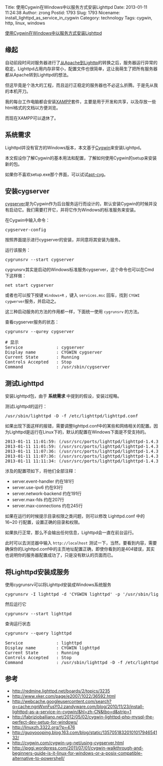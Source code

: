 Title: 使用Cygwin在Windows中以服务方式安装Lighttpd
Date: 2013-01-11 11:24:38
Author: zrong
Postid: 1793
Slug: 1793
Nicename: install_lighttpd_as_service_in_cygwin
Category: technology
Tags: cygwin, http, linux, windows

[使用Cygwin在Windows中以服务方式安装Lighttpd](http://zengrong.net/post/1793.htm)

## 缘起

自动前段时间对服务器进行了[从Apache到Lighttp](http://zengrong.net/post/1786.htm)的转换之后，服务器运行异常的稳定。Lighttpd占用内存非常小，配置文件也很简单，这让我萌生了把所有服务器都从Apache转到Lighttpd的想法。

但这毕竟是个浩大的工程，而且运行正稳定的服务器也不必这么折腾。于是先从我的本机开刀。

我的每台工作电脑都会安装[XAMPP](http://www.apachefriends.org/en/xampp.html)套件，主要是用于开发和共享，以及存放一些html格式的文档以方便浏览。

而现在XAMPP可以退休了。

## 系统需求

Lighttpd并没有官方的Windows版本，本文基于[Cygwin](http://www.cygwin.com)来安装Lighttpd。

本文假设你了解Cygwin的基本用法和配置，了解如何使用Cygwin的setup来安装新的包。

如果你不喜欢setup.exe那个界面，可以试试[apt-cyg](http://zengrong.net/post/1792.htm)。

## 安装cygserver

[cygserver](http://cygwin.com/cygwin-ug-net/using-cygserver.html)是为Cygwin作为后台服务运行而设计的，默认安装Cygwin的时候并没有启动它。我们需要打开它，并将它作为Windows的标准服务来安装。<!--more-->

在Cygwin中输入命令：

<pre lang="BASH">
cygserver-config
</pre>

按照界面提示进行cygserver的安装，并同意将其安装为服务。

运行该服务：

<pre lang="BASH">
cygrunsrv --start cygserver
</pre>

cygrunsrv其实是启动的Windows标准服务cygserver，这个命令也可以在Cmd下这样做：

<pre lang="DOS">
net start cygserver
</pre>

或者也可以按下按键 `Windows+R` ，键入 `services.msc` 回车，找到 `CYGWI cygwerver`服务，并启动之。

这三种启动服务的方法的作用都一样，下面统一使用 `cygrunsrv` 的方法。

查看cygserver服务的状态：

<pre lang="BASH">
cygrunsrv --qurey cygserver

# 显示
Service             : cygserver
Display name        : CYGWIN cygserver
Current State       : Running
Controls Accepted   : Stop
Command             : /usr/sbin/cygserver
</pre>

## 测试Lighttpd

安装Lighttpd包，由于 **系统需求** 中提到的假设，安装过程略。

测试Lighttpd的运行：

<pre lang="BASH">
/usr/sbin/lighttpd -D -f /etc/lighttpd/lighttpd.conf
</pre>

如果出现下面这样的报错，需要调整lighttpd.conf中的某些和网络相关的配置。因为Lighttpd是运行在Linux下的，默认的配置在Windows下面是不受支持的。

<pre>
2013-01-11 11:01:59: (/usr/src/ports/lighttpd/lighttpd-1.4.32-2/src/lighttpd-1.4.32/src/configfile.c.1339) the selected event-handler in unknown or not supported: linux-sysepoll 
2013-01-11 11:01:59: (/usr/src/ports/lighttpd/lighttpd-1.4.32-2/src/lighttpd-1.4.32/src/server.c.646) setting default values failed 
2013-01-11 11:07:36: (/usr/src/ports/lighttpd/lighttpd-1.4.32-2/src/lighttpd-1.4.32/src/network.c.260) warning: please use server.use-ipv6 only for hostnames, not without server.bind / empty address; your config will break if the kernel default for IPV6_V6ONLY changes 
2013-01-11 11:07:36: (/usr/src/ports/lighttpd/lighttpd-1.4.32-2/src/lighttpd-1.4.32/src/network.c.802) server.network-backend has a unknown value: linux-sendfile 
2013-01-11 11:11:34: (/usr/src/ports/lighttpd/lighttpd-1.4.32-2/src/lighttpd-1.4.32/src/server.c.915) can't have more connections than fds/2:  1024 256 
</pre>

涉及的配置项如下，将他们全部注释：

* server.event-handler 约在181行
* server.use-ipv6 约在93行
* server.network-backend 约在191行
* server.max-fds 约在207行
* server.max-connections 约在245行

如果在运行的时候提示目录权限之类问题，则可以修改 Lighttpd.conf 中的 16~20 行配置，设置正确的目录和权限。

如果执行正常，那么不会输出任何信息，Lighttpd会一直在前台运行。

此时可以去浏览器中输入 `http://localhost` 测试一下，当然，要看到内容，需要确保你的Lighttpd.conf中的主页地址配置正确，即使你看到的是404错误，其实也说明你的服务器配置成功了，只是没有默认的页面而已。

## 将Lighttpd安装成服务

使用cygrunsrv可以将Lighttpd安装成Windows系统服务

<pre lang="BASH">
cygrunsrv -I lighttpd -d 'CYGWIN lighttpd' -p '/usr/sbin/lighttpd' -a '-D -f /etc/lighttpd/lighttpd.conf'
</pre>

然后运行它

<pre lang="BASH">
cygrunsrv --start lighttpd
</pre>

查询运行状态

<pre lang="BASH">
cygrunsrv --query lighttpd

Service             : lighttpd
Display name        : CYGWIN lighttpd
Current State       : Running
Controls Accepted   : Stop
Command             : /usr/sbin/lighttpd -D -f /etc/lighttpd/lighttpd.conf
</pre>

## 参考

* <http://redmine.lighttpd.net/boards/2/topics/3235>
* <http://www.xker.com/page/e2007/1022/36592.html>
* <http://webcache.googleusercontent.com/search?q=cache:ngnWxnFusY0J:zandyware.com/blog/2010/11/23/install-lighttpd-as-a-service-in-cygwin/&hl=zh-CN&tbo=d&strip=1>
* <http://fabrizioballiano.net/2012/05/02/cygwin-lighttpd-php-mysql-the-perfect-dev-setup-for-windows/>
* <http://linuxzh.3322.org/?p=476>
* <http://guoyoooping.blog.163.com/blog/static/1357051832010101794654132/>
* <http://cygwin.com/cygwin-ug-net/using-cygserver.html>
* <http://ipggi.wordpress.com/2011/07/01/cygwin-walkthrough-and-beginners-guide-is-it-linux-for-windows-or-a-posix-compatible-alternative-to-powershell/>
